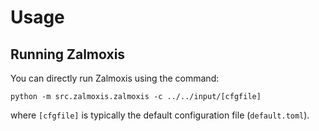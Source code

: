# Usage

## Running Zalmoxis

You can directly run Zalmoxis using the command:

```console
python -m src.zalmoxis.zalmoxis -c ../../input/[cfgfile]
```

where `[cfgfile]` is typically the default configuration file (`default.toml`).